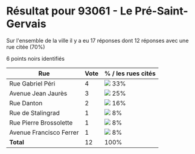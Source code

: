 # Résultat pour 93061 - Le Pré-Saint-Gervais

Sur l'ensemble de la ville il y a eu 17 réponses dont 12 réponses avec une rue citée (70%)

6 points noirs identifiés

| Rue | Vote | % / les rues cités|
|-----|------|-------------------|
| Rue Gabriel Péri | 4 | <img src="../../img/bar_33.gif" />&nbsp;33%|
| Avenue Jean Jaurès | 3 | <img src="../../img/bar_25.gif" />&nbsp;25%|
| Rue Danton | 2 | <img src="../../img/bar_16.gif" />&nbsp;16%|
| Rue de Stalingrad | 1 | <img src="../../img/bar_8.gif" />&nbsp;8%|
| Rue Pierre Brossolette | 1 | <img src="../../img/bar_8.gif" />&nbsp;8%|
| Avenue Francisco Ferrer | 1 | <img src="../../img/bar_8.gif" />&nbsp;8%|
| **Total** | 12 | 100%|

